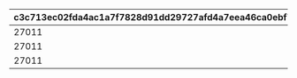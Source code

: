 |c3c713ec02fda4ac1a7f7828d91dd29727afd4a7eea46ca0ebf722d8f892f0f6|1dc711a1d71fe0af336879028e2bb6801dea445864afb01426a1f16c9fea2bff|559738c49d1155b9631fa2ea7966b60dc847a55f8026a54d8fda27be703965ac|3d5d9cf3f55cff2763fe902b926e17ace04529b06900e9a387dfe4df7f25f42c|a655085c8d7d49dee140429b959b6486abe8f014c52d996ff32fe6c607ec198f|24e7e74a30215f2ff114d06d65097ff13fc44476b55b9b4906c1dc03c69ff3a4|d0afb6ba7c3e8efc7060865c4f9894e0025de133291d3ad292bb9864795d5b43|ae1280a2eedb072e16b115767a5c3209c0a9a8fc4c95fdac834f66a0e232eef6|0f4a78e773334b43b14df94a4fb73310e4b5bd0145203752034dc960e339e510|bb2ab62d0a2a2710922abc2b1fef7e7b7c0e7345acdf71402d3351f9f18705a7|
| --- | --- | --- | --- | --- | --- | --- | --- | --- | --- |
|27011|27011|1|240|2023/08/15 15:00:00|1|240|2024/02/25 14:59:59|114|27008|
|27011|27011|2|240|2024/02/25 15:00:00|1|240|2025/02/25 23:59:59|114|27013|
|27011|27011|3|240|2025/02/26 00:00:00|1|240|2026/02/25 23:59:59|114|27019|